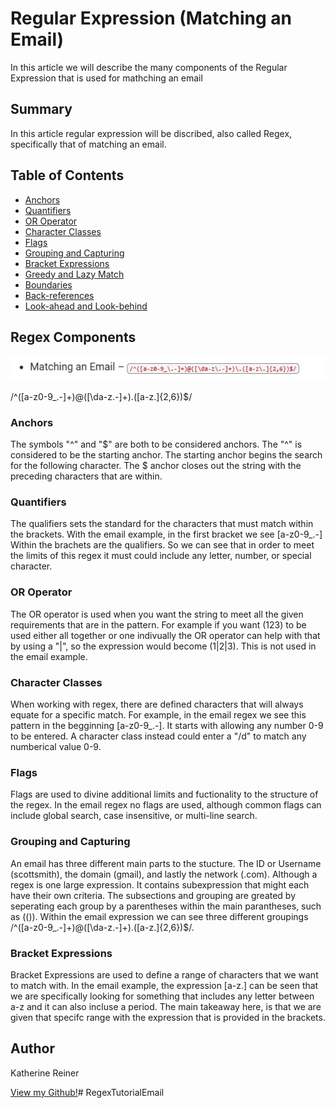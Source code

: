 # Regular Expression (Matching an Email)

In this article we will describe the many components of the Regular Expression that is used for mathching an email 

## Summary

In this article regular expression will be discribed, also called Regex, specifically that of matching an email.
## Table of Contents

- [Anchors](#anchors)
- [Quantifiers](#quantifiers)
- [OR Operator](#or-operator)
- [Character Classes](#character-classes)
- [Flags](#flags)
- [Grouping and Capturing](#grouping-and-capturing)
- [Bracket Expressions](#bracket-expressions)
- [Greedy and Lazy Match](#greedy-and-lazy-match)
- [Boundaries](#boundaries)
- [Back-references](#back-references)
- [Look-ahead and Look-behind](#look-ahead-and-look-behind)

## Regex Components
![image that shows a regex function](./images/regex.png)


/^([a-z0-9_\.-]+)@([\da-z\.-]+)\.([a-z\.]{2,6})$/
### Anchors
The symbols "^" and "$" are both to be considered anchors. The "^" is considered to be the starting anchor. The starting anchor begins the search for the following character.
The $ anchor closes out the string with the preceding characters that are within.
### Quantifiers
The qualifiers sets the standard for the characters that must match within the brackets. With the email example, in the first bracket we see [a-z0-9_\.-] Within the brachets are the qualifiers. So we can see that in order to meet the limits of this regex it must could include any letter, number, or special character.
### OR Operator
The OR operator is used when you want the string to meet all the given requirements that are in the pattern. For example if you want (123) to be used either all together or one indivually the OR operator can help with that by using a "|", so the expression would become (1|2|3). This is not used in the email example.
### Character Classes
When working with regex, there are defined characters that will always equate for a specific match. For example, in the email regex we see this pattern in the begginning [a-z0-9_\.-]. It starts with allowing any number 0-9 to be entered. A character class instead could enter a "/d" to match any numberical value 0-9.
### Flags
Flags are used to divine additional limits and fuctionality to the structure of the regex. In the email regex no flags are used, although common flags can include global search, case insensitive, or multi-line search.
### Grouping and Capturing
An email has three different main parts to the stucture. The ID or Username (scottsmith), the domain (gmail), and lastly the network (.com). Although a regex is one large expression. It contains subexpression that might each have their own criteria. The subsections and grouping are greated by seperating each group by a parentheses within the main parantheses, such as (()). Within the email expression we can see three different groupings /^([a-z0-9_\.-]+)@([\da-z\.-]+)\.([a-z\.]{2,6})$/.
### Bracket Expressions
Bracket Expressions are used to define a range of characters that we want to match with. In the email example, the expression [a-z\.] can be seen that we are specifically looking for something that includes any letter between a-z and it can also incluse a period. The main takeaway here, is that we are given that specifc range with the expression that is provided in the brackets.


## Author
Katherine Reiner 

[View my Github!](https://github.com/reinerkp)# RegexTutorialEmail

